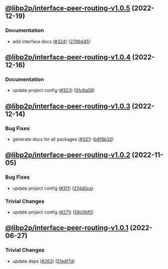 ## [@libp2p/interface-peer-routing-v1.0.5](https://github.com/libp2p/js-libp2p-interfaces/compare/@libp2p/interface-peer-routing-v1.0.4...@libp2p/interface-peer-routing-v1.0.5) (2022-12-19)


### Documentation

* add interface docs ([#324](https://github.com/libp2p/js-libp2p-interfaces/issues/324)) ([2789445](https://github.com/libp2p/js-libp2p-interfaces/commit/278944594c24e1a3c4b3624a35680d69166546d7))

## [@libp2p/interface-peer-routing-v1.0.4](https://github.com/libp2p/js-libp2p-interfaces/compare/@libp2p/interface-peer-routing-v1.0.3...@libp2p/interface-peer-routing-v1.0.4) (2022-12-16)


### Documentation

* update project config ([#323](https://github.com/libp2p/js-libp2p-interfaces/issues/323)) ([0fc6a08](https://github.com/libp2p/js-libp2p-interfaces/commit/0fc6a08e9cdcefe361fe325281a3a2a03759ff59))

## [@libp2p/interface-peer-routing-v1.0.3](https://github.com/libp2p/js-libp2p-interfaces/compare/@libp2p/interface-peer-routing-v1.0.2...@libp2p/interface-peer-routing-v1.0.3) (2022-12-14)


### Bug Fixes

* generate docs for all packages ([#321](https://github.com/libp2p/js-libp2p-interfaces/issues/321)) ([b6f8b32](https://github.com/libp2p/js-libp2p-interfaces/commit/b6f8b32a920c15a28fe021e6050e31aaae89d518))

## [@libp2p/interface-peer-routing-v1.0.2](https://github.com/libp2p/js-libp2p-interfaces/compare/@libp2p/interface-peer-routing-v1.0.1...@libp2p/interface-peer-routing-v1.0.2) (2022-11-05)


### Bug Fixes

* update project config ([#311](https://github.com/libp2p/js-libp2p-interfaces/issues/311)) ([27dd0ce](https://github.com/libp2p/js-libp2p-interfaces/commit/27dd0ce3c249892ac69cbb24ddaf0b9f32385e37))


### Trivial Changes

* update project config ([#271](https://github.com/libp2p/js-libp2p-interfaces/issues/271)) ([59c0bf5](https://github.com/libp2p/js-libp2p-interfaces/commit/59c0bf5e0b05496fca2e4902632b61bb41fad9e9))

## [@libp2p/interface-peer-routing-v1.0.1](https://github.com/libp2p/js-libp2p-interfaces/compare/@libp2p/interface-peer-routing-v1.0.0...@libp2p/interface-peer-routing-v1.0.1) (2022-06-27)


### Trivial Changes

* update deps ([#262](https://github.com/libp2p/js-libp2p-interfaces/issues/262)) ([51edf7d](https://github.com/libp2p/js-libp2p-interfaces/commit/51edf7d9b3765a6f75c915b1483ea345d0133a41))
